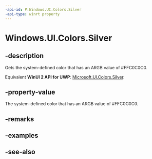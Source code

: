 ```yaml
---
-api-id: P:Windows.UI.Colors.Silver
-api-type: winrt property
---
```


<!-- Property syntax
public Windows.UI.Color Silver { get; }
-->

# Windows.UI.Colors.Silver

## -description

Gets the system-defined color that has an ARGB value of #FFC0C0C0.

Equivalent **WinUI 2 API for UWP**: [Microsoft.UI.Colors.Silver](/windows/winui/api/microsoft.ui.colors.silver).

## -property-value

The system-defined color that has an ARGB value of #FFC0C0C0.

## -remarks

## -examples

## -see-also
